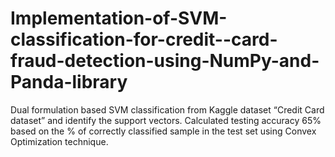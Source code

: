 # Implementation-of-SVM-classification-for-credit--card-fraud-detection-using-NumPy-and-Panda-library
Dual formulation based SVM classification from Kaggle dataset “Credit Card dataset” and identify the support vectors. Calculated testing accuracy 65% based on the % of correctly classified sample in the test set using Convex Optimization technique. 
